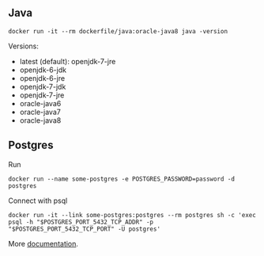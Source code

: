 
## Java

```
docker run -it --rm dockerfile/java:oracle-java8 java -version
```

Versions:
- latest (default): openjdk-7-jre
- openjdk-6-jdk
- openjdk-6-jre
- openjdk-7-jdk
- openjdk-7-jre
- oracle-java6
- oracle-java7
- oracle-java8 

## Postgres

Run
```
docker run --name some-postgres -e POSTGRES_PASSWORD=password -d postgres
```

Connect with psql

```
docker run -it --link some-postgres:postgres --rm postgres sh -c 'exec psql -h "$POSTGRES_PORT_5432_TCP_ADDR" -p "$POSTGRES_PORT_5432_TCP_PORT" -U postgres'
```

More [documentation](https://registry.hub.docker.com/_/postgres/).
